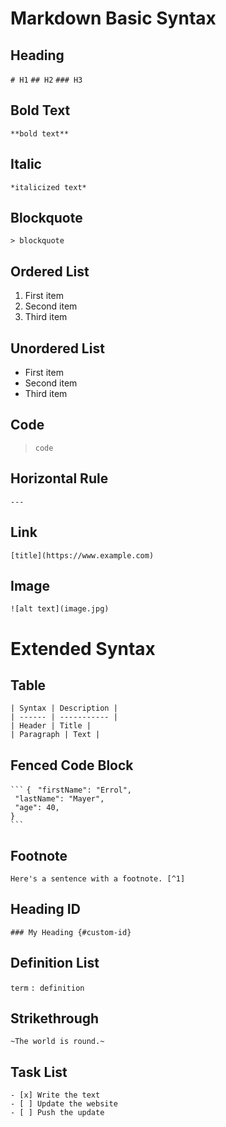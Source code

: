 # Markdown Basic Syntax
## Heading
` # H1 `
` ## H2 `
` ### H3 `

## Bold Text
` **bold text** `

## Italic
` *italicized text* `

## Blockquote
` > blockquote `

## Ordered List
1. First item
2. Second item
3. Third item

## Unordered List
- First item
- Second item
- Third item

## Code
> `code`

## Horizontal Rule
` --- `

## Link
` [title](https://www.example.com) `

## Image
` ![alt text](image.jpg) `


# Extended Syntax

## Table
` | Syntax | Description | ` <br>
` | ------ | ----------- | ` <br>
` | Header | Title | ` <br>
` | Paragraph | Text | ` <br>

## Fenced Code Block
` ``` `
` { `
`  "firstName": "Errol", ` <br>
`  "lastName": "Mayer", ` <br>
`  "age": 40, ` <br>
` } ` <br>
` ``` `
 
 ## Footnote
 ` Here's a sentence with a footnote. [^1] `
 
 ## Heading ID
 ` ### My Heading {#custom-id} `
 
 ## Definition List
 ` term `
 ` : definition `
 
 ## Strikethrough
 ` ~The world is round.~ `
 
 ## Task List
` - [x] Write the text ` <br>
` - [ ] Update the website ` <br>
` - [ ] Push the update ` <br>
